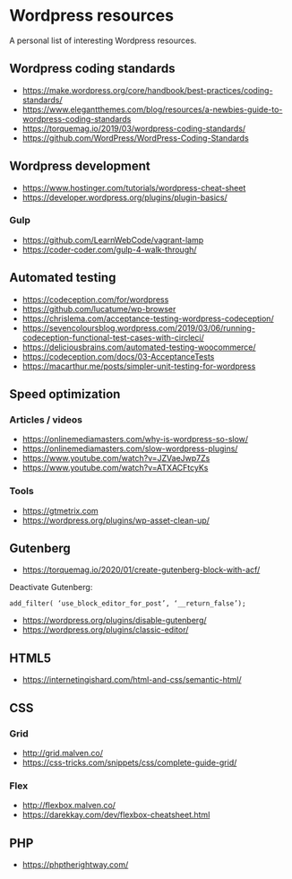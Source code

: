 # Wordpress resources
A personal list of interesting Wordpress resources.

## Wordpress coding standards

- https://make.wordpress.org/core/handbook/best-practices/coding-standards/
- https://www.elegantthemes.com/blog/resources/a-newbies-guide-to-wordpress-coding-standards
- https://torquemag.io/2019/03/wordpress-coding-standards/
- https://github.com/WordPress/WordPress-Coding-Standards

## Wordpress development

- https://www.hostinger.com/tutorials/wordpress-cheat-sheet
- https://developer.wordpress.org/plugins/plugin-basics/

### Gulp

- https://github.com/LearnWebCode/vagrant-lamp
- https://coder-coder.com/gulp-4-walk-through/

## Automated testing

- https://codeception.com/for/wordpress
- https://github.com/lucatume/wp-browser
- https://chrislema.com/acceptance-testing-wordpress-codeception/
- https://sevencoloursblog.wordpress.com/2019/03/06/running-codeception-functional-test-cases-with-circleci/
- https://deliciousbrains.com/automated-testing-woocommerce/
- https://codeception.com/docs/03-AcceptanceTests
- https://macarthur.me/posts/simpler-unit-testing-for-wordpress

## Speed optimization

### Articles / videos

- https://onlinemediamasters.com/why-is-wordpress-so-slow/
- https://onlinemediamasters.com/slow-wordpress-plugins/
- https://www.youtube.com/watch?v=JZVaeJwp7Zs
- https://www.youtube.com/watch?v=ATXACFtcyKs

### Tools

- https://gtmetrix.com
- https://wordpress.org/plugins/wp-asset-clean-up/

## Gutenberg

- https://torquemag.io/2020/01/create-gutenberg-block-with-acf/

Deactivate Gutenberg:
```
add_filter( ‘use_block_editor_for_post’, ‘__return_false’);
```

- https://wordpress.org/plugins/disable-gutenberg/
- https://wordpress.org/plugins/classic-editor/

## HTML5

- https://internetingishard.com/html-and-css/semantic-html/

## CSS

### Grid

- http://grid.malven.co/
- https://css-tricks.com/snippets/css/complete-guide-grid/

### Flex

- http://flexbox.malven.co/
- https://darekkay.com/dev/flexbox-cheatsheet.html

## PHP

- https://phptherightway.com/

